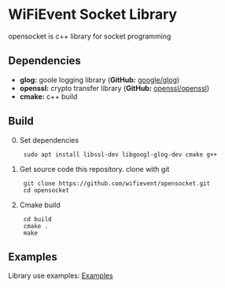 # WiFiEvent Socket Library

opensocket is c++ library for socket programming

## Dependencies
* **glog:** goole logging library (**GitHub:** [google/glog](https://github.com/google/glog))
* **openssl:** crypto transfer library (**GitHub:** [openssl/openssl](https://github.com/openssl/openssl))
* **cmake:** c++ build

## Build
0. Set dependencies
        
        sudo apt install libssl-dev libgoogl-glog-dev cmake g++
        
1. Get source code this repository. clone with git

        git clone https://github.com/wifievent/opensocket.git
        cd opensocket

2. Cmake build
        
        cd build
        cmake .
        make

## Examples
Library use examples: [Examples](app/example)